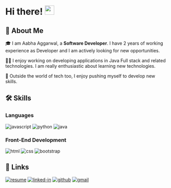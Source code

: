 # Hi there! <img src="https://media.giphy.com/media/hvRJCLFzcasrR4ia7z/giphy.gif" width="29px" height="29px">

## 🚀 About Me

🎓 I am Aabha Aggarwal, a **Software Developer**. I have 2 years of working experience as Developer and I am actively looking for new opportunities.

👨‍💻 I enjoy working on developing applications in Java Full stack and related technologies. I am really enthusiastic about learning new technologies.

🎸 Outside the world of tech too, I enjoy pushing myself to develop new skills.

## 🛠️ Skills

### Languages

![javascript](https://img.shields.io/badge/JavaScript-323330?style=for-the-badge&logo=javascript&logoColor=F7DF1E)
![python](https://img.shields.io/badge/Python-3776AB?style=for-the-badge&logo=python&logoColor=white)
![java](https://img.shields.io/badge/Java-ED8B00?style=for-the-badge&logo=java&logoColor=white)

### Front-End Development

![html](https://img.shields.io/badge/HTML5-E34F26?style=for-the-badge&logo=html5&logoColor=white)
![css](https://img.shields.io/badge/CSS3-1572B6?style=for-the-badge&logo=css3&logoColor=white)
![bootstrap](https://img.shields.io/badge/Bootstrap-563D7C?style=for-the-badge&logo=bootstrap&logoColor=white)


## 🔗 Links

[![resume](https://img.shields.io/badge/Resume-4285F4?style=for-the-badge&logo=read-the-docs&logoColor=white)](https://drive.google.com/file/d/1bXHMru8sKRD0wehgJByorOOduGCviMDS/view?usp=drive_link)
[![linked-in](https://img.shields.io/badge/Linked_In-0077B5?style=for-the-badge&logo=LinkedIn&logoColor=white)](https://www.linkedin.com/in/aabha-aggarwal-ab74581b5/)
[![github](https://img.shields.io/badge/GitHub-000000?style=for-the-badge&logo=GitHub&logoColor=white)](https://github.com/aabhaaggarwal9)
[![gmail](https://img.shields.io/badge/Gmail-D14836?style=for-the-badge&logo=Gmail&logoColor=white)](mailto:aabhaaggarwal9@gmail.com)
